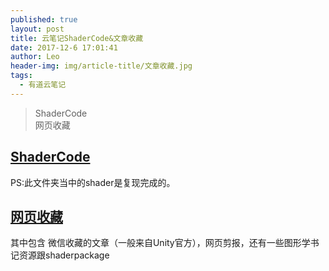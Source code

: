```yaml
---
published: true
layout: post
title: 云笔记ShaderCode&文章收藏
date: 2017-12-6 17:01:41
author: Leo
header-img: img/article-title/文章收藏.jpg
tags:
  - 有道云笔记
---
```

> ShaderCode<br>
> 网页收藏<br>

## [ShaderCode](http://note.youdao.com/noteshare?id=f7128827c3a05c1837efc5a2d7e20a73)

PS:此文件夹当中的shader是复现完成的。

## [网页收藏](http://note.youdao.com/noteshare?id=ef521f4e765e5cc29e0e482f670640ea)

其中包含 微信收藏的文章（一般来自Unity官方），网页剪报，还有一些图形学书记资源跟shaderpackage
